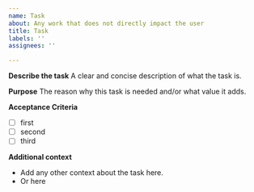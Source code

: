 ```yaml
---
name: Task
about: Any work that does not directly impact the user
title: Task
labels: ''
assignees: ''

---
```


**Describe the task**
A clear and concise description of what the task is.

**Purpose**
The reason why this task is needed and/or what value it adds.

**Acceptance Criteria**
- [ ] first
- [ ] second
- [ ] third

**Additional context**
- Add any other context about the task here.
- Or here
